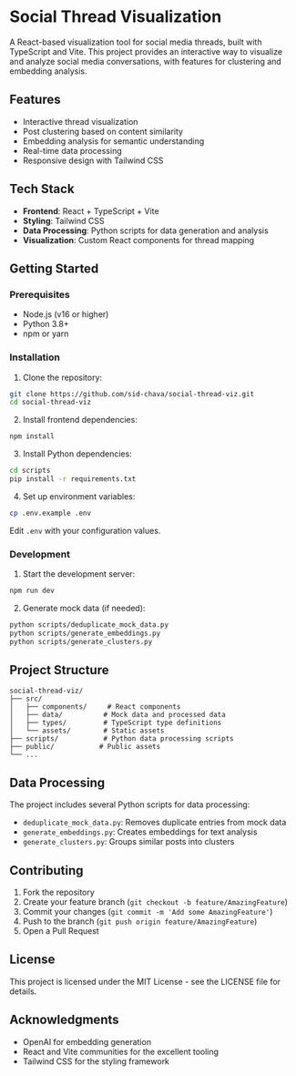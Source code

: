 # Social Thread Visualization

A React-based visualization tool for social media threads, built with TypeScript and Vite. This project provides an interactive way to visualize and analyze social media conversations, with features for clustering and embedding analysis.

## Features

- Interactive thread visualization
- Post clustering based on content similarity
- Embedding analysis for semantic understanding
- Real-time data processing
- Responsive design with Tailwind CSS

## Tech Stack

- **Frontend**: React + TypeScript + Vite
- **Styling**: Tailwind CSS
- **Data Processing**: Python scripts for data generation and analysis
- **Visualization**: Custom React components for thread mapping

## Getting Started

### Prerequisites

- Node.js (v16 or higher)
- Python 3.8+
- npm or yarn

### Installation

1. Clone the repository:
```bash
git clone https://github.com/sid-chava/social-thread-viz.git
cd social-thread-viz
```

2. Install frontend dependencies:
```bash
npm install
```

3. Install Python dependencies:
```bash
cd scripts
pip install -r requirements.txt
```

4. Set up environment variables:
```bash
cp .env.example .env
```
Edit `.env` with your configuration values.

### Development

1. Start the development server:
```bash
npm run dev
```

2. Generate mock data (if needed):
```bash
python scripts/deduplicate_mock_data.py
python scripts/generate_embeddings.py
python scripts/generate_clusters.py
```

## Project Structure

```
social-thread-viz/
├── src/
│   ├── components/     # React components
│   ├── data/          # Mock data and processed data
│   ├── types/         # TypeScript type definitions
│   └── assets/        # Static assets
├── scripts/           # Python data processing scripts
├── public/           # Public assets
└── ...
```

## Data Processing

The project includes several Python scripts for data processing:

- `deduplicate_mock_data.py`: Removes duplicate entries from mock data
- `generate_embeddings.py`: Creates embeddings for text analysis
- `generate_clusters.py`: Groups similar posts into clusters

## Contributing

1. Fork the repository
2. Create your feature branch (`git checkout -b feature/AmazingFeature`)
3. Commit your changes (`git commit -m 'Add some AmazingFeature'`)
4. Push to the branch (`git push origin feature/AmazingFeature`)
5. Open a Pull Request

## License

This project is licensed under the MIT License - see the LICENSE file for details.

## Acknowledgments

- OpenAI for embedding generation
- React and Vite communities for the excellent tooling
- Tailwind CSS for the styling framework
